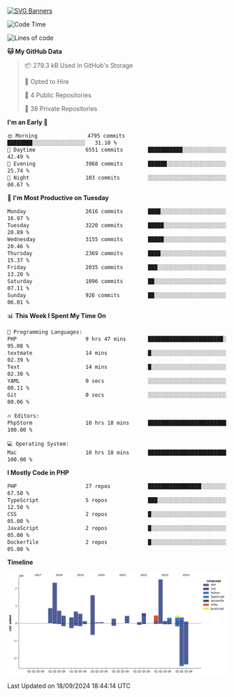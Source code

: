 [![SVG Banners](https://svg-banners.vercel.app/api?type=glitch&text1=Gere_Lajos%F0%9F%92%BB&width=800&height=400)](https://github.com/Akshay090/svg-banners)

<!--START_SECTION:waka-->
![Code Time](http://img.shields.io/badge/Code%20Time-1%2C860%20hrs%204%20mins-blue)

![Lines of code](https://img.shields.io/badge/From%20Hello%20World%20I%27ve%20Written-13.2%20million%20lines%20of%20code-blue)

**🐱 My GitHub Data** 

> 📦 279.3 kB Used in GitHub's Storage 
 > 
> 💼 Opted to Hire
 > 
> 📜 4 Public Repositories 
 > 
> 🔑 38 Private Repositories 
 > 
**I'm an Early 🐤** 

```text
🌞 Morning                4795 commits        ████████░░░░░░░░░░░░░░░░░   31.10 % 
🌆 Daytime                6551 commits        ███████████░░░░░░░░░░░░░░   42.49 % 
🌃 Evening                3968 commits        ██████░░░░░░░░░░░░░░░░░░░   25.74 % 
🌙 Night                  103 commits         ░░░░░░░░░░░░░░░░░░░░░░░░░   00.67 % 
```
📅 **I'm Most Productive on Tuesday** 

```text
Monday                   2616 commits        ████░░░░░░░░░░░░░░░░░░░░░   16.97 % 
Tuesday                  3220 commits        █████░░░░░░░░░░░░░░░░░░░░   20.89 % 
Wednesday                3155 commits        █████░░░░░░░░░░░░░░░░░░░░   20.46 % 
Thursday                 2369 commits        ████░░░░░░░░░░░░░░░░░░░░░   15.37 % 
Friday                   2035 commits        ███░░░░░░░░░░░░░░░░░░░░░░   13.20 % 
Saturday                 1096 commits        ██░░░░░░░░░░░░░░░░░░░░░░░   07.11 % 
Sunday                   926 commits         ██░░░░░░░░░░░░░░░░░░░░░░░   06.01 % 
```


📊 **This Week I Spent My Time On** 

```text
💬 Programming Languages: 
PHP                      9 hrs 47 mins       ████████████████████████░   95.08 % 
textmate                 14 mins             █░░░░░░░░░░░░░░░░░░░░░░░░   02.39 % 
Text                     14 mins             █░░░░░░░░░░░░░░░░░░░░░░░░   02.30 % 
YAML                     0 secs              ░░░░░░░░░░░░░░░░░░░░░░░░░   00.11 % 
Git                      0 secs              ░░░░░░░░░░░░░░░░░░░░░░░░░   00.06 % 

🔥 Editors: 
PhpStorm                 10 hrs 18 mins      █████████████████████████   100.00 % 

💻 Operating System: 
Mac                      10 hrs 18 mins      █████████████████████████   100.00 % 
```

**I Mostly Code in PHP** 

```text
PHP                      27 repos            █████████████████░░░░░░░░   67.50 % 
TypeScript               5 repos             ███░░░░░░░░░░░░░░░░░░░░░░   12.50 % 
CSS                      2 repos             █░░░░░░░░░░░░░░░░░░░░░░░░   05.00 % 
JavaScript               2 repos             █░░░░░░░░░░░░░░░░░░░░░░░░   05.00 % 
Dockerfile               2 repos             █░░░░░░░░░░░░░░░░░░░░░░░░   05.00 % 
```



**Timeline**

![Lines of Code chart](https://raw.githubusercontent.com/gere-lajos/gere-lajos/main/assets/bar_graph.png)


 Last Updated on 18/09/2024 18:44:14 UTC
<!--END_SECTION:waka-->
